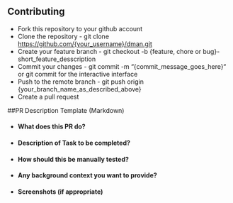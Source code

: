 ## Contributing
+ Fork this repository to your github account
+ Clone the repository - git clone https://github.com/{your_username}/dman.git
+ Create your feature branch - git checkout -b {feature, chore or bug}-short_feature_desscription
+ Commit your changes - git commit -m “{commit_message_goes_here}“ or git commit for the interactive interface
+ Push to the remote branch - git push origin {your_branch_name_as_described_above}
+ Create a pull request

##PR Description Template (Markdown)
+ #### What does this PR do?
+ #### Description of Task to be completed?
+ #### How should this be manually tested?
+ #### Any background context you want to provide?
+ #### Screenshots (if appropriate)
